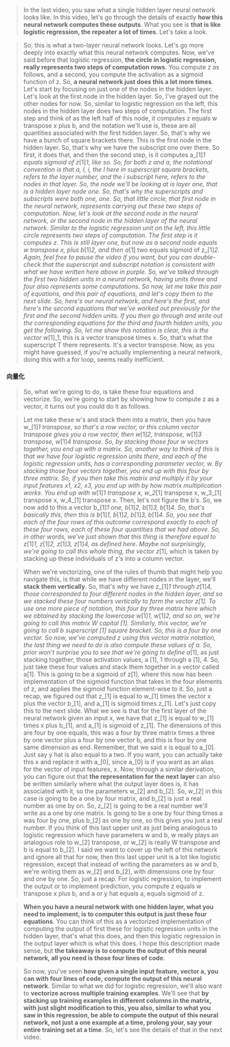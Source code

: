 > In the last video, you saw what a single hidden layer neural network looks like. In this video, let's go through the details of exactly **how this neural network computes these outputs**. What you see is **that is like logistic regression, the repeater a lot of times**. Let's take a look. 

> So, this is what a two-layer neural network looks. Let's go more deeply into exactly what this neural network computes. Now, we've said before that logistic regression, **the circle in logistic regression, really represents two steps of computation rows**. You compute z as follows, and a second, you compute the activation as a sigmoid function of z. So, **a neural network just does this a lot more times**. Let's start by focusing on just one of the nodes in the hidden layer. Let's look at the first node in the hidden layer. So, I've grayed out the other nodes for now. So, similar to logistic regression on the left, this nodes in the hidden layer does two steps of computation. The first step and think of as the left half of this node, it computes z equals w transpose x plus b, and the notation we'll use is, these are all quantities associated with the first hidden layer. So, that's why we have a bunch of square brackets there. This is the first node in the hidden layer. So, that's why we have the subscript one over there. So first, it does that, and then the second step, is it computes a_[1]_1 equals sigmoid of z_[1]_1, like so. So, for both z and a, the notational convention is that a, l, i, the l here in superscript square brackets, refers to the layer number, and the i subscript here, refers to the nodes in that layer. So, the node we'll be looking at is layer one, that is a hidden layer node one. So, that's why the superscripts and subscripts were both one, one. So, that little circle, that first node in the neural network, represents carrying out these two steps of computation. Now, let's look at the second node in the neural network, or the second node in the hidden layer of the neural network. Similar to the logistic regression unit on the left, this little circle represents two steps of computation. The first step is it computes z. This is still layer one, but now as a second node equals w transpose x, plus b_[1]_2, and then a_[1] two equals sigmoid of z_[1]_2. Again, feel free to pause the video if you want, but you can double-check that the superscript and subscript notation is consistent with what we have written here above in purple. So, we've talked through the first two hidden units in a neural network, having units three and four also represents some computations. So now, let me take this pair of equations, and this pair of equations, and let's copy them to the next slide. So, here's our neural network, and here's the first, and here's the second equations that we've worked out previously for the first and the second hidden units. If you then go through and write out the corresponding equations for the third and fourth hidden units, you get the following. So, let me show this notation is clear, this is the vector w_[1]_1, this is a vector transpose times x. So, that's what the superscript T there represents. It's a vector transpose. Now, as you might have guessed, if you're actually implementing a neural network, doing this with a for loop, seems really inefficient. 

#### 向量化
> So, what we're going to do, is take these four equations and vectorize. So, we're going to start by showing how to compute z as a vector, it turns out you could do it as follows. 

> Let me take these w's and stack them into a matrix, then you have w_[1]_1 transpose, so that's a row vector, or this column vector transpose gives you a row vector, then w_[1]_2, transpose, w_[1]_3 transpose, w_[1]_4 transpose. So, by stacking those four w vectors together, you end up with a matrix. So, another way to think of this is that we have four logistic regression units there, and each of the logistic regression units, has a corresponding parameter vector, w. By stacking those four vectors together, you end up with this four by three matrix. So, if you then take this matrix and multiply it by your input features x1, x2, x3, you end up with by how matrix multiplication works. You end up with w_[1]_1 transpose x, w_2_[1] transpose x, w_3_[1] transpose x, w_4_[1] transpose x. Then, let's not figure the b's. So, we now add to this a vector b_[1]_1 one, b_[1]_2, b_[1]_3, b_[1]_4. So, that's basically this, then this is b_[1]_1, b_[1]_2, b_[1]_3, b_[1]_4. So, you see that each of the four rows of this outcome correspond exactly to each of these four rows, each of these four quantities that we had above. So, in other words, we've just shown that this thing is therefore equal to z_[1]_1, z_[1]_2, z_[1]_3, z_[1]_4, as defined here. Maybe not surprisingly, we're going to call this whole thing, the vector z_[1], which is taken by stacking up these individuals of z's into a column vector. 

> When we're vectorizing, one of the rules of thumb that might help you navigate this, is that while we have different nodes in the layer, we'll **stack them vertically**. So, that's why we have z_[1]_1 through z_[1]_4, those corresponded to four different nodes in the hidden layer, and so we stacked these four numbers vertically to form the vector z[1]. To use one more piece of notation, this four by three matrix here which we obtained by stacking the lowercase w_[1]_1, w_[1]_2, and so on, we're going to call this matrix W capital [1]. Similarly, this vector, we're going to call b superscript [1] square bracket. So, this is a four by one vector. So now, we've computed z using this vector matrix notation, the last thing we need to do is also compute these values of a. So, prior won't surprise you to see that we're going to define a_[1], as just stacking together, those activation values, a [1], 1 through a [1], 4. So, just take these four values and stack them together in a vector called a[1]. This is going to be a sigmoid of z[1], where this now has been implementation of the sigmoid function that takes in the four elements of z, and applies the sigmoid function element-wise to it. So, just a recap, we figured out that z_[1] is equal to w_[1] times the vector x plus the vector b_[1], and a_[1] is sigmoid times z_[1]. Let's just copy this to the next slide. What we see is that for the first layer of the neural network given an input x, we have that z_[1] is equal to w_[1] times x plus b_[1], and a_[1] is sigmoid of z_[1]. The dimensions of this are four by one equals, this was a four by three matrix times a three by one vector plus a four by one vector b, and this is four by one same dimension as end. Remember, that we said x is equal to a_[0]. Just say y hat is also equal to a two. If you want, you can actually take this x and replace it with a_[0], since a_[0] is if you want as an alias for the vector of input features, x. Now, through a similar derivation, you can figure out that **the representation for the next layer** can also be written similarly where what the output layer does is, it has associated with it, so the parameters w_[2] and b_[2]. So, w_[2] in this case is going to be a one by four matrix, and b_[2] is just a real number as one by on. So, z_[2] is going to be a real number we'll write as a one by one matrix. Is going to be a one by four thing times a was four by one, plus b_[2] as one by one, so this gives you just a real number. If you think of this last upper unit as just being analogous to logistic regression which have parameters w and b, w really plays an analogous role to w_[2] transpose, or w_[2] is really W transpose and b is equal to b_[2]. I said we want to cover up the left of this network and ignore all that for now, then this last upper unit is a lot like logistic regression, except that instead of writing the parameters as w and b, we're writing them as w_[2] and b_[2], with dimensions one by four and one by one. So, just a recap. For logistic regression, to implement the output or to implement prediction, you compute z equals w transpose x plus b, and a or y hat equals a, equals sigmoid of z. 

> **When you have a neural network with one hidden layer, what you need to implement, is to computer this output is just these four equations**. You can think of this as a vectorized implementation of computing the output of first these for logistic regression units in the hidden layer, that's what this does, and then this logistic regression in the output layer which is what this does. I hope this description made sense, but **the takeaway is to compute the output of this neural network, all you need is those four lines of code**. 

> So now, you've seen **how given a single input feature, vector a, you can with four lines of code, compute the output of this neural network**. Similar to what we did for logistic regression, we'll also want to **vectorize across multiple training examples**. We'll see that **by stacking up training examples in different columns in the matrix, with just slight modification to this, you also, similar to what you saw in this regression, be able to compute the output of this neural network, not just a one example at a time, prolong your, say your entire training set at a time**. So, let's see the details of that in the next video.